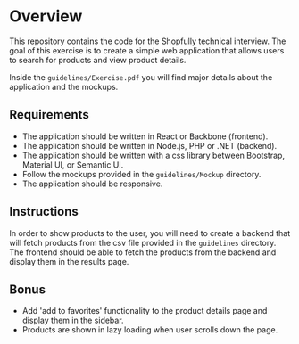 # Overview

This repository contains the code for the Shopfully technical interview. The goal of this exercise is to create a simple web application that allows users to search for products and view product details.

Inside the `guidelines/Exercise.pdf` you will find major details about the application and the mockups.

## Requirements

- The application should be written in React or Backbone (frontend).
- The application should be written in Node.js, PHP or .NET (backend).
- The application should be written with a css library between Bootstrap, Material UI, or Semantic UI.
- Follow the mockups provided in the `guidelines/Mockup` directory.
- The application should be responsive.

## Instructions

In order to show products to the user, you will need to create a backend that will fetch products from the csv file provided in the `guidelines` directory.
The frontend should be able to fetch the products from the backend and display them in the results page.

## Bonus

- Add 'add to favorites' functionality to the product details page and display them in the sidebar.
- Products are shown in lazy loading when user scrolls down the page.


